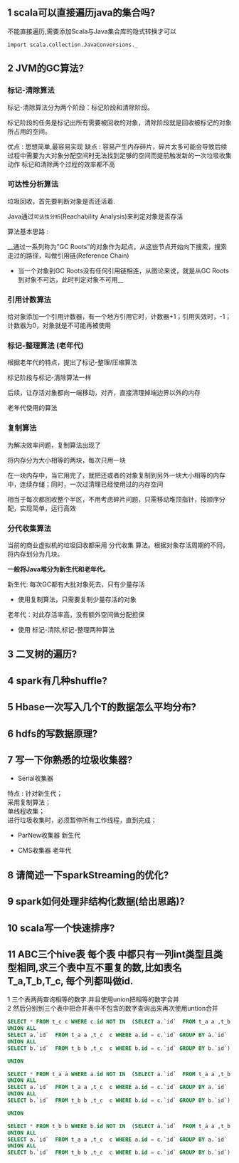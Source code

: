 
## 1 scala可以直接遍历java的集合吗?

不能直接遍历,需要添加Scala与Java集合库的隐式转换才可以

`import scala.collection.JavaConversions._`


## 2 JVM的GC算法?

### 标记-清除算法

标记-清除算法分为两个阶段：标记阶段和清除阶段。

标记阶段的任务是标记出所有需要被回收的对象，清除阶段就是回收被标记的对象所占用的空间。

优点 : 思想简单,最容易实现 
缺点 : 容易产生内存碎片，碎片太多可能会导致后续过程中需要为大对象分配空间时无法找到足够的空间而提前触发新的一次垃圾收集动作 
       标记和清除两个过程的效率都不高

### 可达性分析算法

垃圾回收，首先要判断对象是否还活着. 

Java通过`可达性分析`(Reachability Analysis)来判定对象是否存活

算法基本思路 : 

__通过一系列称为”GC Roots”的对象作为起点，从这些节点开始向下搜索，搜索走过的路径，叫做引用链(Reference Chain) 
- 当一个对象到GC Roots没有任何引用链相连，从图论来说，就是从GC Roots到对象不可达，此时判定对象不可用__

### 引用计数算法

给对象添加一个引用计数器，有一个地方引用它时，计数器+1；引用失效时，-1；计数器为0，对象就是不可能再被使用

### 标记-整理算法 (老年代)

根据老年代的特点，提出了标记-整理/压缩算法

标记阶段与标记-清除算法一样

后续，让存活对象都向一端移动，对齐，直接清理掉端边界以外的内存

老年代使用的算法

### 复制算法

为解决效率问题，复制算法出现了

将内存分为大小相等的两块，每次只用一块

在一块内存中，当它用完了，就把还或者的对象复制到另外一块大小相等的内存中，连续存储；同时，一次过清理已经使用过的内存空间

相当于每次都回收整个半区，不用考虑碎片问题，只需移动堆顶指针，按顺序分配，实现简单，运行高效

### 分代收集算法

当前的商业虚拟机的垃圾回收都采用 分代收集 算法。根据对象存活周期的不同，将内存划分为几块。

__一般将Java堆分为新生代和老年代。__

新生代: 每次GC都有大批对象死去，只有少量存活

  * 使用复制算法，只需要复制少量存活的对象
  
老年代：对此存活率高，没有额外空间做分配担保

  * 使用 标记-清除,标记-整理两种算法


## 3 二叉树的遍历?

## 4 spark有几种shuffle?

## 5 Hbase一次写入几个T的数据怎么平均分布?

## 6 hdfs的写数据原理?

## 7 写一下你熟悉的垃圾收集器?

* Serial收集器

特点 : 
        针对新生代； <br>
        采用复制算法； <br>
        单线程收集； <br>
        进行垃圾收集时，必须暂停所有工作线程，直到完成； 
        
 * ParNew收集器  新生代
 
 * CMS收集器 老年代

## 8 请简述一下sparkStreaming的优化?

## 9 spark如何处理非结构化数据(给出思路)?

## 10 scala写一个快速排序?

## 11 ABC三个hive表 每个表 中都只有一列int类型且类型相同,求三个表中互不重复的数,比如表名T_a,T_b,T_c, 每个列都叫做id.

 1 三个表两两查询相等的数字.并且使用union把相等的数字合并  <br>
 2 然后分别到三个表中把合并表中不包含的数字查询出来再次使用untion合并
  
 ``` sql
 SELECT * FROM t_c c WHERE c.id NOT IN  (SELECT a.`id`  FROM t_a a ,t_b b WHERE a.id = b.`id` GROUP BY a.`id`
UNION ALL
SELECT a.`id`  FROM t_a a ,t_c  c WHERE a.id = c.`id` GROUP BY a.`id`
UNION ALL
SELECT b.`id`  FROM t_b b ,t_c  c WHERE b.id = c.`id` GROUP BY b.`id`)

UNION 

SELECT * FROM t_a a WHERE a.id NOT IN  (SELECT a.`id`  FROM t_a a ,t_b b WHERE a.id = b.`id` GROUP BY a.`id`
UNION ALL
SELECT a.`id`  FROM t_a a ,t_c  c WHERE a.id = c.`id` GROUP BY a.`id`
UNION ALL
SELECT b.`id`  FROM t_b b ,t_c  c WHERE b.id = c.`id` GROUP BY b.`id`)

UNION 

SELECT * FROM t_b b WHERE b.id NOT IN  (SELECT a.`id`  FROM t_a a ,t_b b WHERE a.id = b.`id` GROUP BY a.`id`
UNION ALL
SELECT a.`id`  FROM t_a a ,t_c  c WHERE a.id = c.`id` GROUP BY a.`id`
UNION ALL
SELECT b.`id`  FROM t_b b ,t_c  c WHERE b.id = c.`id` GROUP BY b.`id`)
```
